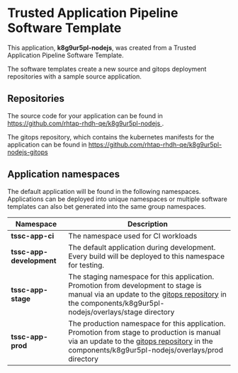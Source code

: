 # Trusted Application Pipeline Software Template

This application, **k8g9ur5pl-nodejs**, was created from a Trusted Application Pipeline Software Template.

The software templates create a new source and gitops deployment repositories with a sample source application. 

## Repositories

The source code for your application can be found in [https://github.com/rhtap-rhdh-qe/k8g9ur5pl-nodejs ](https://github.com/rhtap-rhdh-qe/k8g9ur5pl-nodejs ).
 
The gitops repository, which contains the kubernetes manifests for the application can be found in 
[https://github.com/rhtap-rhdh-qe/k8g9ur5pl-nodejs-gitops ](https://github.com/rhtap-rhdh-qe/k8g9ur5pl-nodejs-gitops ) 

## Application namespaces 

The default application will be found in the following namespaces. Applications can be deployed into unique namespaces or multiple software templates can also bet generated into the same group namespaces.  

|  Namespace   |  Description   |  
| -------- | -------- |
| **tssc-app-ci** | The namespace used for CI workloads |
| **tssc-app-development** | The default application during development. Every build will be deployed to this namespace for testing. |
| **tssc-app-stage** | The staging namespace for this application. Promotion from development to stage is manual via an update to the [gitops repository](https://github.com/rhtap-rhdh-qe/k8g9ur5pl-nodejs-gitops ) in the components/k8g9ur5pl-nodejs/overlays/stage directory |
| **tssc-app-prod** | The production namespace for this application. Promotion from stage to production is manual via an update to the [gitops repository](https://github.com/rhtap-rhdh-qe/k8g9ur5pl-nodejs-gitops ) in the components/k8g9ur5pl-nodejs/overlays/prod directory |